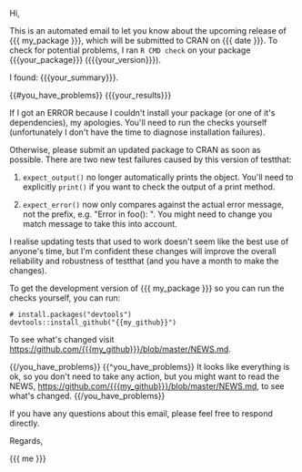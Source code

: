 Hi,

This is an automated email to let you know about the upcoming release of {{{ my_package }}}, which will be submitted to CRAN on {{{ date }}}. To check for potential problems, I ran `R CMD check` on your package {{{your_package}}} ({{{your_version}}}). 

I found: {{{your_summary}}}.

{{#you_have_problems}}
{{{your_results}}}

If I got an ERROR because I couldn't install your package (or one of it's dependencies), my apologies. You'll need to run the checks yourself (unfortunately I don't have the time to diagnose installation failures).

Otherwise, please submit an updated package to CRAN as soon as possible. There are two new test failures caused by this version of testthat:

1. `expect_output()` no longer automatically prints the object. You'll need to 
   explicitly `print()` if you want to check the output of a print method.

2. `expect_error()` now only compares against the actual error message,
   not the prefix, e.g. "Error in foo(): ". You might need to change you
   match message to take this into account.

I realise updating tests that used to work doesn't seem like the best use of anyone's time, but I'm confident these changes will improve the overall reliability and robustness of testthat (and you have a month to make the changes).

To get the development version of {{{ my_package }}} so you can run the checks yourself, you can run:

    # install.packages("devtools")
    devtools::install_github("{{my_github}}")
    
To see what's changed visit <https://github.com/{{{my_github}}}/blob/master/NEWS.md>.

{{/you_have_problems}}
{{^you_have_problems}}
It looks like everything is ok, so you don't need to take any action, but you might want to read the NEWS, <https://github.com/{{{my_github}}}/blob/master/NEWS.md>, to see what's changed.
{{/you_have_problems}}

If you have any questions about this email, please feel free to respond directly.

Regards,

{{{ me }}}
